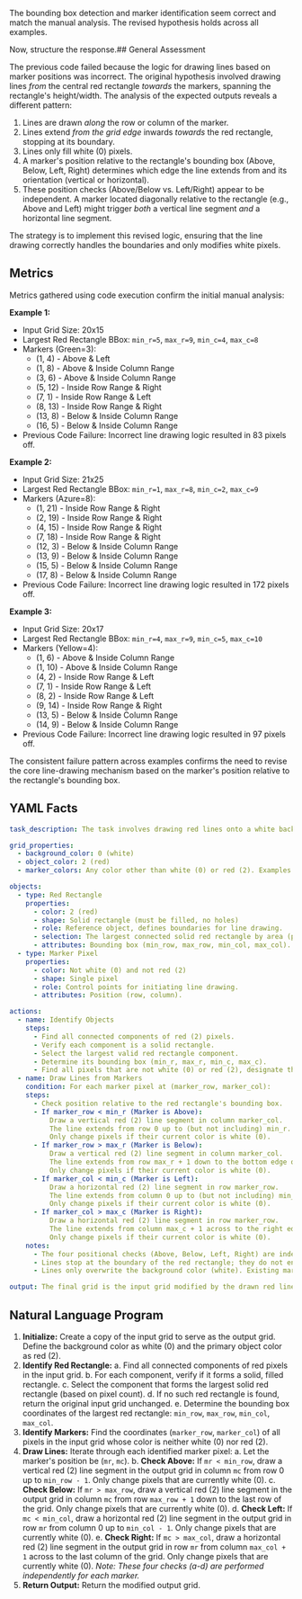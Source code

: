 The bounding box detection and marker identification seem correct and match the manual analysis. The revised hypothesis holds across all examples.

Now, structure the response.## General Assessment

The previous code failed because the logic for drawing lines based on marker positions was incorrect. The original hypothesis involved drawing lines *from* the central red rectangle *towards* the markers, spanning the rectangle's height/width. The analysis of the expected outputs reveals a different pattern:

1.  Lines are drawn *along* the row or column of the marker.
2.  Lines extend *from the grid edge* inwards *towards* the red rectangle, stopping at its boundary.
3.  Lines only fill white (0) pixels.
4.  A marker's position relative to the rectangle's bounding box (Above, Below, Left, Right) determines which edge the line extends from and its orientation (vertical or horizontal).
5.  These position checks (Above/Below vs. Left/Right) appear to be independent. A marker located diagonally relative to the rectangle (e.g., Above and Left) might trigger *both* a vertical line segment *and* a horizontal line segment.

The strategy is to implement this revised logic, ensuring that the line drawing correctly handles the boundaries and only modifies white pixels.

## Metrics

Metrics gathered using code execution confirm the initial manual analysis:

**Example 1:**
*   Input Grid Size: 20x15
*   Largest Red Rectangle BBox: `min_r=5`, `max_r=9`, `min_c=4`, `max_c=8`
*   Markers (Green=3):
    *   (1, 4) - Above & Left
    *   (1, 8) - Above & Inside Column Range
    *   (3, 6) - Above & Inside Column Range
    *   (5, 12) - Inside Row Range & Right
    *   (7, 1) - Inside Row Range & Left
    *   (8, 13) - Inside Row Range & Right
    *   (13, 8) - Below & Inside Column Range
    *   (16, 5) - Below & Inside Column Range
*   Previous Code Failure: Incorrect line drawing logic resulted in 83 pixels off.

**Example 2:**
*   Input Grid Size: 21x25
*   Largest Red Rectangle BBox: `min_r=1`, `max_r=8`, `min_c=2`, `max_c=9`
*   Markers (Azure=8):
    *   (1, 21) - Inside Row Range & Right
    *   (2, 19) - Inside Row Range & Right
    *   (4, 15) - Inside Row Range & Right
    *   (7, 18) - Inside Row Range & Right
    *   (12, 3) - Below & Inside Column Range
    *   (13, 9) - Below & Inside Column Range
    *   (15, 5) - Below & Inside Column Range
    *   (17, 8) - Below & Inside Column Range
*   Previous Code Failure: Incorrect line drawing logic resulted in 172 pixels off.

**Example 3:**
*   Input Grid Size: 20x17
*   Largest Red Rectangle BBox: `min_r=4`, `max_r=9`, `min_c=5`, `max_c=10`
*   Markers (Yellow=4):
    *   (1, 6) - Above & Inside Column Range
    *   (1, 10) - Above & Inside Column Range
    *   (4, 2) - Inside Row Range & Left
    *   (7, 1) - Inside Row Range & Left
    *   (8, 2) - Inside Row Range & Left
    *   (9, 14) - Inside Row Range & Right
    *   (13, 5) - Below & Inside Column Range
    *   (14, 9) - Below & Inside Column Range
*   Previous Code Failure: Incorrect line drawing logic resulted in 97 pixels off.

The consistent failure pattern across examples confirms the need to revise the core line-drawing mechanism based on the marker's position relative to the rectangle's bounding box.

## YAML Facts


```yaml
task_description: The task involves drawing red lines onto a white background based on the positions of "marker" pixels relative to the largest solid red rectangle in the input grid.

grid_properties:
  - background_color: 0 (white)
  - object_color: 2 (red)
  - marker_colors: Any color other than white (0) or red (2). Examples use green (3), azure (8), yellow (4).

objects:
  - type: Red Rectangle
    properties:
      - color: 2 (red)
      - shape: Solid rectangle (must be filled, no holes)
      - role: Reference object, defines boundaries for line drawing.
      - selection: The largest connected solid red rectangle by area (pixel count).
      - attributes: Bounding box (min_row, max_row, min_col, max_col).
  - type: Marker Pixel
    properties:
      - color: Not white (0) and not red (2)
      - shape: Single pixel
      - role: Control points for initiating line drawing.
      - attributes: Position (row, column).

actions:
  - name: Identify Objects
    steps:
      - Find all connected components of red (2) pixels.
      - Verify each component is a solid rectangle.
      - Select the largest valid red rectangle component.
      - Determine its bounding box (min_r, max_r, min_c, max_c).
      - Find all pixels that are not white (0) or red (2), designate them as markers.
  - name: Draw Lines from Markers
    condition: For each marker pixel at (marker_row, marker_col):
    steps:
      - Check position relative to the red rectangle's bounding box.
      - If marker_row < min_r (Marker is Above):
          Draw a vertical red (2) line segment in column marker_col.
          The line extends from row 0 up to (but not including) min_r.
          Only change pixels if their current color is white (0).
      - If marker_row > max_r (Marker is Below):
          Draw a vertical red (2) line segment in column marker_col.
          The line extends from row max_r + 1 down to the bottom edge of the grid.
          Only change pixels if their current color is white (0).
      - If marker_col < min_c (Marker is Left):
          Draw a horizontal red (2) line segment in row marker_row.
          The line extends from column 0 up to (but not including) min_c.
          Only change pixels if their current color is white (0).
      - If marker_col > max_c (Marker is Right):
          Draw a horizontal red (2) line segment in row marker_row.
          The line extends from column max_c + 1 across to the right edge of the grid.
          Only change pixels if their current color is white (0).
    notes:
      - The four positional checks (Above, Below, Left, Right) are independent. A single marker can trigger multiple line segments if it meets multiple conditions (e.g., a marker above and to the left of the rectangle).
      - Lines stop at the boundary of the red rectangle; they do not enter or cross it.
      - Lines only overwrite the background color (white). Existing markers or parts of the red rectangle are not overwritten.

output: The final grid is the input grid modified by the drawn red lines. If no valid red rectangle is found, the output is identical to the input.
```


## Natural Language Program

1.  **Initialize:** Create a copy of the input grid to serve as the output grid. Define the background color as white (0) and the primary object color as red (2).
2.  **Identify Red Rectangle:**
    a. Find all connected components of red pixels in the input grid.
    b. For each component, verify if it forms a solid, filled rectangle.
    c. Select the component that forms the largest solid red rectangle (based on pixel count).
    d. If no such red rectangle is found, return the original input grid unchanged.
    e. Determine the bounding box coordinates of the largest red rectangle: `min_row`, `max_row`, `min_col`, `max_col`.
3.  **Identify Markers:** Find the coordinates (`marker_row`, `marker_col`) of all pixels in the input grid whose color is neither white (0) nor red (2).
4.  **Draw Lines:** Iterate through each identified marker pixel:
    a. Let the marker's position be (`mr`, `mc`).
    b. **Check Above:** If `mr < min_row`, draw a vertical red (2) line segment in the output grid in column `mc` from row 0 up to `min_row - 1`. Only change pixels that are currently white (0).
    c. **Check Below:** If `mr > max_row`, draw a vertical red (2) line segment in the output grid in column `mc` from row `max_row + 1` down to the last row of the grid. Only change pixels that are currently white (0).
    d. **Check Left:** If `mc < min_col`, draw a horizontal red (2) line segment in the output grid in row `mr` from column 0 up to `min_col - 1`. Only change pixels that are currently white (0).
    e. **Check Right:** If `mc > max_col`, draw a horizontal red (2) line segment in the output grid in row `mr` from column `max_col + 1` across to the last column of the grid. Only change pixels that are currently white (0).
    *Note: These four checks (a-d) are performed independently for each marker.*
5.  **Return Output:** Return the modified output grid.